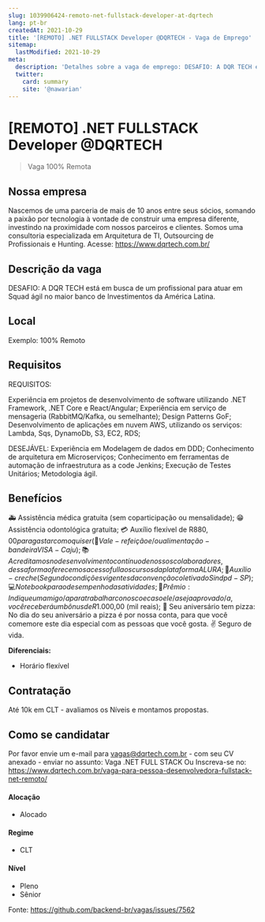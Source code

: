 ```yaml
---
slug: 1039906424-remoto-net-fullstack-developer-at-dqrtech
lang: pt-br
createdAt: 2021-10-29
title: '[REMOTO] .NET FULLSTACK Developer @DQRTECH - Vaga de Emprego'
sitemap:
  lastModified: 2021-10-29
meta:
  description: 'Detalhes sobre a vaga de emprego: DESAFIO: A DQR TECH está em busca de um profissional para atuar em Squad ágil no maior banco de Investimentos da América Latina.'
  twitter:
    card: summary
    site: '@nawarian'
---
```


# [REMOTO] .NET FULLSTACK Developer @DQRTECH

<!--
==================================================
Caso a vaga for remoto durante a pandemia informar no texto "Remoto durante o covid"
==================================================
-->
<!-- 
==================================================
POR FAVOR, SÓ POSTE SE A VAGA FOR PARA BACK-END!

Não faça distinção de gênero no título da vaga.

Use: "Back-End Developer" ao invés de 
"Desenvolvedor Back-End" \o/

Exemplo: `[São Paulo] Back-End Developer @ NOME DA EMPRESA`
==================================================
-->
<!--
==================================================
Caso a vaga for remoto durante a pandemia deixar a linha abaixo
==================================================
-->
> Vaga 100% Remota

## Nossa empresa

Nascemos de uma parceria de mais de 10 anos entre seus sócios, somando a paixão por tecnologia à vontade de construir uma empresa diferente, investindo na proximidade com nossos parceiros e clientes. Somos uma consultoria especializada em Arquitetura de TI, Outsourcing de Profissionais e Hunting.
Acesse: https://www.dqrtech.com.br/

## Descrição da vaga

DESAFIO: 
A DQR TECH está em busca de um profissional para atuar em Squad ágil no maior banco de Investimentos da América Latina.

## Local

Exemplo: 100% Remoto

## Requisitos


REQUISITOS:

Experiência em projetos de desenvolvimento de software utilizando .NET Framework, .NET Core e React/Angular;
Experiência em serviço de mensageria (RabbitMQ/Kafka, ou semelhante);
Design Patterns GoF;
Desenvolvimento de aplicações em nuvem AWS, utilizando os serviços: Lambda, Sqs, DynamoDb, S3, EC2, RDS;

DESEJÁVEL: 
Experiência em Modelagem de dados em DDD;
Conhecimento de arquitetura em Microserviços;
Conhecimento em ferramentas de automação de infraestrutura as a code Jenkins;
Execução de Testes Unitários;
Metodologia ágil.

## Benefícios

🚑 Assistência médica gratuita (sem coparticipação ou mensalidade);
😁 Assistência odontológica gratuita;
💳 Auxílio flexível de R$880,00 para gastar como quiser (🍔 Vale-refeição e/ou alimentação - bandeira VISA - Caju);
📚 Acreditamos no desenvolvimento contínuo de nossos colaboradores, dessa forma oferecemos acesso full aos cursos da plataforma ALURA;
🍼 Auxílio-creche (Segundo condições vigentes da convenção coletiva do Sindpd-SP);
💻 Notebook para o desempenho das atividades;
🥇 Prêmio: Indique um amigo/a para trabalhar conosco e caso ele/a seja aprovado/a, você receberá um bônus de R$1.000,00 (mil reais);
🍕 Seu aniversário tem pizza: No dia do seu aniversário a pizza é por nossa conta, para que você comemore este dia especial com as pessoas que você gosta.
✌️ Seguro de vida.

**Diferenciais:**
- Horário flexível

## Contratação

Até 10k em CLT - avaliamos os Níveis e montamos propostas.

## Como se candidatar

Por favor envie um e-mail para vagas@dqrtech.com.br - com seu CV anexado - enviar no assunto: Vaga .NET FULL STACK
Ou Inscreva-se no: https://www.dqrtech.com.br/vaga-para-pessoa-desenvolvedora-fullstack-net-remoto/ 

#### Alocação
- Alocado

#### Regime
- CLT

#### Nível
- Pleno
- Sênior



Fonte: https://github.com/backend-br/vagas/issues/7562